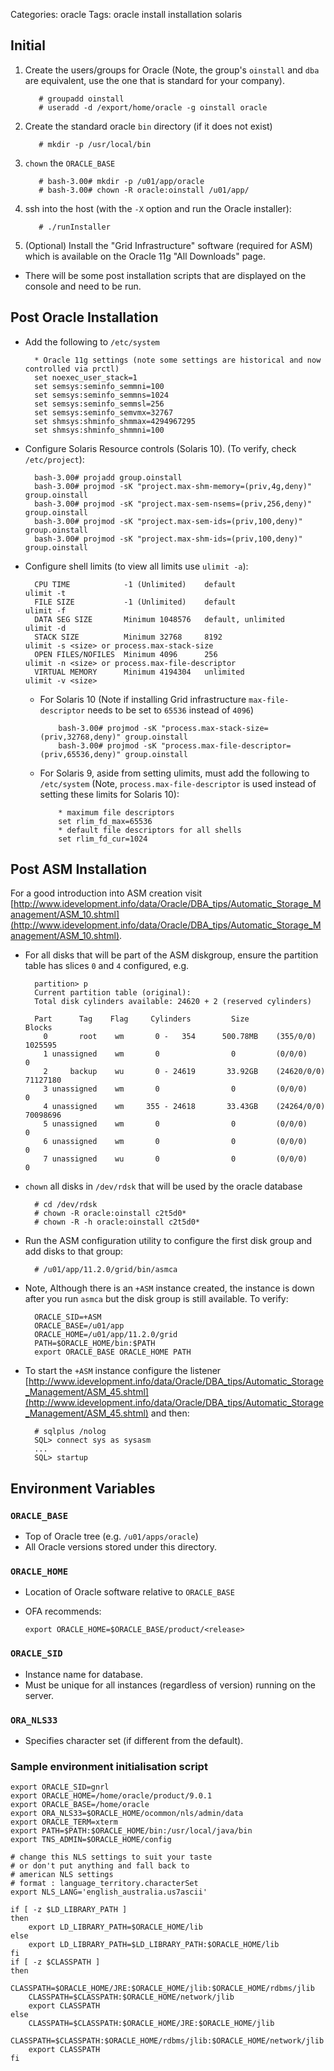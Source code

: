 Categories: oracle
Tags: oracle
      install
      installation
      solaris

## Initial

1. Create the users/groups for Oracle (Note, the group's `oinstall` and `dba` are equivalent, use the one that is standard for your company).

          # groupadd oinstall
          # useradd -d /export/home/oracle -g oinstall oracle

2. Create the standard oracle `bin` directory (if it does not exist)

          # mkdir -p /usr/local/bin

3. `chown` the `ORACLE_BASE`

          # bash-3.00# mkdir -p /u01/app/oracle
          # bash-3.00# chown -R oracle:oinstall /u01/app/

4. ssh into the host (with the `-X` option and run the Oracle installer):

          # ./runInstaller

5. (Optional) Install the "Grid Infrastructure" software (required for ASM) which is available on the Oracle 11g "All Downloads" page.
  - There will be some post installation scripts that are displayed on the console and need to be run.


## Post Oracle Installation ##

- Add the following to `/etc/system`

        * Oracle 11g settings (note some settings are historical and now controlled via prctl)
        set noexec_user_stack=1
        set semsys:seminfo_semmni=100
        set semsys:seminfo_semmns=1024
        set semsys:seminfo_semmsl=256
        set semsys:seminfo_semvmx=32767
        set shmsys:shminfo_shmmax=4294967295
        set shmsys:shminfo_shmmni=100

- Configure Solaris Resource controls (Solaris 10). (To verify, check `/etc/project`):

        bash-3.00# projadd group.oinstall
        bash-3.00# projmod -sK "project.max-shm-memory=(priv,4g,deny)" group.oinstall
        bash-3.00# projmod -sK "project.max-sem-nsems=(priv,256,deny)" group.oinstall
        bash-3.00# projmod -sK "project.max-sem-ids=(priv,100,deny)" group.oinstall
        bash-3.00# projmod -sK "project.max-shm-ids=(priv,100,deny)" group.oinstall

- Configure shell limits (to view all limits use `ulimit -a`):

        CPU TIME            -1 (Unlimited)    default               ulimit -t
        FILE SIZE           -1 (Unlimited)    default               ulimit -f
        DATA SEG SIZE       Minimum 1048576   default, unlimited    ulimit -d
        STACK SIZE          Minimum 32768     8192                  ulimit -s <size> or process.max-stack-size
        OPEN FILES/NOFILES  Minimum 4096      256                   ulimit -n <size> or process.max-file-descriptor
        VIRTUAL MEMORY      Minimum 4194304   unlimited             ulimit -v <size>


  - For Solaris 10 (Note if installing Grid infrastructure `max-file-descriptor` needs to be set to `65536` instead of `4096`)

            bash-3.00# projmod -sK "process.max-stack-size=(priv,32768,deny)" group.oinstall
            bash-3.00# projmod -sK "process.max-file-descriptor=(priv,65536,deny)" group.oinstall

  - For Solaris 9, aside from setting ulimits, must add the following to `/etc/system` (Note, `process.max-file-descriptor` is used instead of setting these limits for Solaris 10):

            * maximum file descriptors
            set rlim_fd_max=65536
            * default file descriptors for all shells
            set rlim_fd_cur=1024



## Post ASM Installation ##

For a good introduction into ASM creation visit [http://www.idevelopment.info/data/Oracle/DBA_tips/Automatic_Storage_Management/ASM_10.shtml](http://www.idevelopment.info/data/Oracle/DBA_tips/Automatic_Storage_Management/ASM_10.shtml).

- For all disks that will be part of the ASM diskgroup, ensure the partition table has slices `0` and `4` configured, e.g.

        partition> p
        Current partition table (original):
        Total disk cylinders available: 24620 + 2 (reserved cylinders)
        
        Part      Tag    Flag     Cylinders         Size            Blocks
          0       root    wm       0 -   354      500.78MB    (355/0/0)    1025595
          1 unassigned    wm       0                0         (0/0/0)            0
          2     backup    wu       0 - 24619       33.92GB    (24620/0/0) 71127180
          3 unassigned    wm       0                0         (0/0/0)            0
          4 unassigned    wm     355 - 24618       33.43GB    (24264/0/0) 70098696
          5 unassigned    wm       0                0         (0/0/0)            0
          6 unassigned    wm       0                0         (0/0/0)            0
          7 unassigned    wu       0                0         (0/0/0)            0

- `chown` all disks in `/dev/rdsk` that will be used by the oracle database

        # cd /dev/rdsk
        # chown -R oracle:oinstall c2t5d0*
        # chown -R -h oracle:oinstall c2t5d0*

- Run the ASM configuration utility to configure the first disk group and add disks to that group:

        # /u01/app/11.2.0/grid/bin/asmca

- Note, Although there is an `+ASM` instance created, the instance is down after you run `asmca` but the disk group is still available. To verify:

        ORACLE_SID=+ASM
        ORACLE_BASE=/u01/app
        ORACLE_HOME=/u01/app/11.2.0/grid
        PATH=$ORACLE_HOME/bin:$PATH
        export ORACLE_BASE ORACLE_HOME PATH
      

- To start the `+ASM` instance configure the listener [http://www.idevelopment.info/data/Oracle/DBA_tips/Automatic_Storage_Management/ASM_45.shtml](http://www.idevelopment.info/data/Oracle/DBA_tips/Automatic_Storage_Management/ASM_45.shtml) and then:

        # sqlplus /nolog
        SQL> connect sys as sysasm
        ...
        SQL> startup

## Environment Variables ##

### `ORACLE_BASE` ###

- Top of Oracle tree (e.g. `/u01/apps/oracle`)
- All Oracle versions stored under this directory.

### `ORACLE_HOME` ###

- Location of Oracle software relative to `ORACLE_BASE`
- OFA recommends:

      export ORACLE_HOME=$ORACLE_BASE/product/<release>

### `ORACLE_SID` ###

- Instance name for database.
- Must be unique for all instances (regardless of version) running on the server.

### `ORA_NLS33` ###

- Specifies character set (if different from the default).


### Sample environment initialisation script ###

    export ORACLE_SID=gnrl
    export ORACLE_HOME=/home/oracle/product/9.0.1
    export ORACLE_BASE=/home/oracle
    export ORA_NLS33=$ORACLE_HOME/ocommon/nls/admin/data
    export ORACLE_TERM=xterm
    export PATH=$PATH:$ORACLE_HOME/bin:/usr/local/java/bin
    export TNS_ADMIN=$ORACLE_HOME/config

    # change this NLS settings to suit your taste
    # or don't put anything and fall back to
    # american NLS settings
    # format : language_territory.characterSet
    export NLS_LANG='english_australia.us7ascii'

    if [ -z $LD_LIBRARY_PATH ]
    then
        export LD_LIBRARY_PATH=$ORACLE_HOME/lib
    else
        export LD_LIBRARY_PATH=$LD_LIBRARY_PATH:$ORACLE_HOME/lib
    fi
    if [ -z $CLASSPATH ]
    then
        CLASSPATH=$ORACLE_HOME/JRE:$ORACLE_HOME/jlib:$ORACLE_HOME/rdbms/jlib
        CLASSPATH=$CLASSPATH:$ORACLE_HOME/network/jlib
        export CLASSPATH
    else
        CLASSPATH=$CLASSPATH:$ORACLE_HOME/JRE:$ORACLE_HOME/jlib
        CLASSPATH=$CLASSPATH:$ORACLE_HOME/rdbms/jlib:$ORACLE_HOME/network/jlib
        export CLASSPATH
    fi

